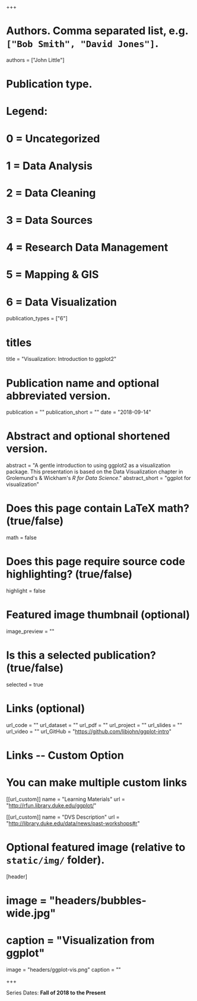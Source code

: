 +++

# Authors. Comma separated list, e.g. `["Bob Smith", "David Jones"]`.
authors = ["John Little"]

# Publication type.
# Legend:
# 0 = Uncategorized
# 1 = Data Analysis
# 2 = Data Cleaning
# 3 = Data Sources
# 4 = Research Data Management
# 5 = Mapping & GIS
# 6 = Data Visualization
publication_types = ["6"]

# titles
title = "Visualization:  Introduction to ggplot2"

# Publication name and optional abbreviated version.
publication = ""
publication_short = ""
date = "2018-09-14"

# Abstract and optional shortened version.
abstract = "A gentle introduction to using ggplot2 as a visualization package.  This presentation is based on the Data Visualization chapter in Grolemund's & Wickham's _R for Data Science_."
abstract_short = "ggplot for visualization"

# Does this page contain LaTeX math? (true/false)
math = false

# Does this page require source code highlighting? (true/false)
highlight = false

# Featured image thumbnail (optional)
image_preview = ""

# Is this a selected publication? (true/false)
selected = true

# Links (optional)
url_code = ""
url_dataset = ""
url_pdf = ""
url_project = ""
url_slides = ""
url_video = ""
url_GitHub = "https://github.com/libjohn/ggplot-intro"

# Links -- Custom Option
# You can make multiple custom links
[[url_custom]]
name = "Learning Materials"
url = "http://rfun.library.duke.edu/ggplot/"

[[url_custom]]
name = "DVS Description"
url = "http://library.duke.edu/data/news/past-workshops#r"

# Optional featured image (relative to `static/img/` folder).
[header]
# image = "headers/bubbles-wide.jpg"
# caption = "Visualization from ggplot"
image = "headers/ggplot-vis.png"
caption = ""

+++

Series Dates:
**Fall of 2018 to the Present**
